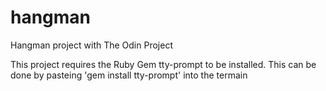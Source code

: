 # hangman
Hangman project with The Odin Project


This project requires the Ruby Gem tty-prompt to be installed. This can be done by pasteing 'gem install tty-prompt' into the termain
